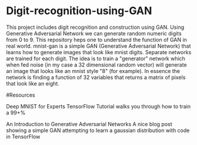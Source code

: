 # Digit-recognition-using-GAN
This project includes digit recognition and construction using GAN. Using Generative Adversarial Network we can generate random numeric digits from 0 to 9. This repository heps one to understand the function of GAN in real world. mnist-gan is a simple GAN (Generative Adversarial Network) that learns how to generate images that look like mnist digits. Separate networks are trained for each digit. The idea is to train a "generator" network which when fed noise (in my case a 32 dimensional random vector) will generate an image that looks like an mnist style "8" (for example). In essence the network is finding a function of 32 variables that returns a matrix of pixels that look like an eight.


#Resources

Deep MNIST for Experts TensorFlow Tutorial walks you through how to train a 99+%

An Introduction to Generative Adversarial Networks A nice blog post showing a simple GAN attempting to learn a gaussian distribution with code in TensorFlow
